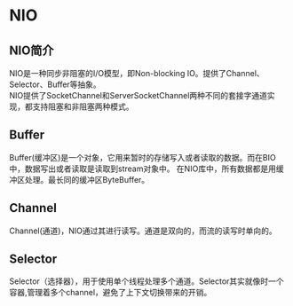 # NIO

## NIO简介
NIO是一种同步非阻塞的I/O模型，即Non-blocking IO。提供了Channel、Selector、Buffer等抽象。  
NIO提供了SocketChannel和ServerSocketChannel两种不同的套接字通道实现，都支持阻塞和非阻塞两种模式。

## Buffer
Buffer(缓冲区)是一个对象，它用来暂时的存储写入或者读取的数据。而在BIO中，数据写出或者读取是读取到stream对象中。
在NIO库中，所有数据都是用缓冲区处理。最长同的缓冲区ByteBuffer。

## Channel
Channel(通道)，NIO通过其进行读写。通道是双向的，而流的读写时单向的。

## Selector
Selector（选择器），用于使用单个线程处理多个通道。Selector其实就像时一个容器,管理着多个channel，避免了上下文切换带来的开销。